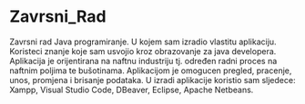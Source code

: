# Zavrsni_Rad
Zavrsni rad Java programiranje.
U kojem sam izradio vlastitu aplikaciju.
Koristeci znanje koje sam usvojio kroz obrazovanje za java developera.
Aplikacija je orijentirana na naftnu industriju tj. određen radni proces na naftnim poljima te bušotinama.
Aplikacijom je omogucen pregled, pracenje, unos, promjena i brisanje podataka.
U izradi aplikacije koristio sam sljedece:
Xampp,
Visual Studio Code,
DBeaver,
Eclipse,
Apache Netbeans.


